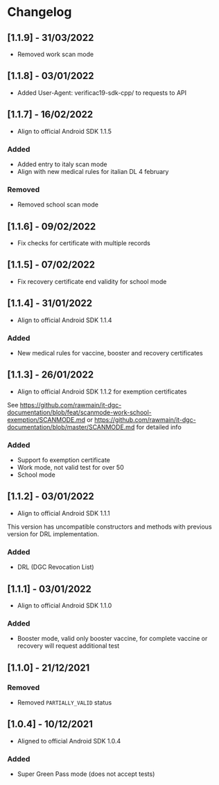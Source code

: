 # Changelog

## [1.1.9] - 31/03/2022

- Removed work scan mode

## [1.1.8] - 03/01/2022

- Added User-Agent:  verificac19-sdk-cpp/<version> to requests to API

## [1.1.7] - 16/02/2022

- Align to official Android SDK 1.1.5

### Added

- Added entry to italy scan mode
- Align with new medical rules for italian DL 4 february

### Removed

- Removed school scan mode

## [1.1.6] - 09/02/2022

- Fix checks for certificate with multiple records

## [1.1.5] - 07/02/2022

- Fix recovery certificate end validity for school mode

## [1.1.4] - 31/01/2022

- Align to official Android SDK 1.1.4

### Added
- New medical rules for vaccine, booster and recovery certificates

## [1.1.3] - 26/01/2022

- Align to official Android SDK 1.1.2 for exemption certificates

See https://github.com/rawmain/it-dgc-documentation/blob/feat/scanmode-work-school-exemption/SCANMODE.md
or https://github.com/rawmain/it-dgc-documentation/blob/master/SCANMODE.md for detailed info

### Added
- Support fo exemption certificate
- Work mode, not valid test for over 50
- School mode

## [1.1.2] - 03/01/2022

- Align to official Android SDK 1.1.1

This version has uncompatible constructors and methods with previous version for DRL implementation.

### Added
- DRL (DGC Revocation List)

## [1.1.1] - 03/01/2022

- Align to official Android SDK 1.1.0

### Added
- Booster mode, valid only booster vaccine, for complete vaccine or recovery will
request additional test

## [1.1.0] - 21/12/2021

### Removed
- Removed `PARTIALLY_VALID` status

## [1.0.4] - 10/12/2021

- Aligned to official Android SDK 1.0.4

### Added
- Super Green Pass mode (does not accept tests)
